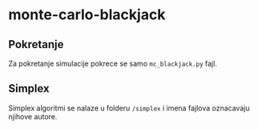 # monte-carlo-blackjack
## Pokretanje
Za pokretanje simulacije pokrece se samo `mc_blackjack.py` fajl. 

## Simplex 
Simplex algoritmi se nalaze u folderu `/simplex` i imena fajlova oznacavaju njihove autore.
